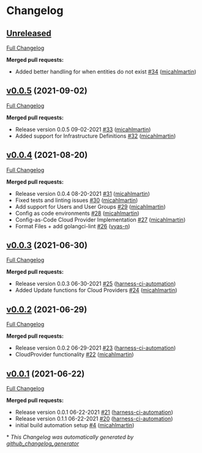 # Changelog

## [Unreleased](https://github.com/harness-io/harness-go-sdk/tree/HEAD)

[Full Changelog](https://github.com/harness-io/harness-go-sdk/compare/v0.0.5...HEAD)

**Merged pull requests:**

- Added better handling for when entities do not exist [\#34](https://github.com/harness-io/harness-go-sdk/pull/34) ([micahlmartin](https://github.com/micahlmartin))

## [v0.0.5](https://github.com/harness-io/harness-go-sdk/tree/v0.0.5) (2021-09-02)

[Full Changelog](https://github.com/harness-io/harness-go-sdk/compare/v0.0.4...v0.0.5)

**Merged pull requests:**

- Release version 0.0.5 09-02-2021 [\#33](https://github.com/harness-io/harness-go-sdk/pull/33) ([micahlmartin](https://github.com/micahlmartin))
- Added support for Infrastructure Definitions [\#32](https://github.com/harness-io/harness-go-sdk/pull/32) ([micahlmartin](https://github.com/micahlmartin))

## [v0.0.4](https://github.com/harness-io/harness-go-sdk/tree/v0.0.4) (2021-08-20)

[Full Changelog](https://github.com/harness-io/harness-go-sdk/compare/v0.0.3...v0.0.4)

**Merged pull requests:**

- Release version 0.0.4 08-20-2021 [\#31](https://github.com/harness-io/harness-go-sdk/pull/31) ([micahlmartin](https://github.com/micahlmartin))
- Fixed tests and linting issues [\#30](https://github.com/harness-io/harness-go-sdk/pull/30) ([micahlmartin](https://github.com/micahlmartin))
- Add support for Users and User Groups [\#29](https://github.com/harness-io/harness-go-sdk/pull/29) ([micahlmartin](https://github.com/micahlmartin))
- Config as code environments [\#28](https://github.com/harness-io/harness-go-sdk/pull/28) ([micahlmartin](https://github.com/micahlmartin))
- Config-as-Code Cloud Provider Implementation [\#27](https://github.com/harness-io/harness-go-sdk/pull/27) ([micahlmartin](https://github.com/micahlmartin))
- Format Files + add golangci-lint [\#26](https://github.com/harness-io/harness-go-sdk/pull/26) ([vyas-n](https://github.com/vyas-n))

## [v0.0.3](https://github.com/harness-io/harness-go-sdk/tree/v0.0.3) (2021-06-30)

[Full Changelog](https://github.com/harness-io/harness-go-sdk/compare/v0.0.2...v0.0.3)

**Merged pull requests:**

- Release version 0.0.3 06-30-2021 [\#25](https://github.com/harness-io/harness-go-sdk/pull/25) ([harness-ci-automation](https://github.com/harness-ci-automation))
- Added Update functions for Cloud Providers [\#24](https://github.com/harness-io/harness-go-sdk/pull/24) ([micahlmartin](https://github.com/micahlmartin))

## [v0.0.2](https://github.com/harness-io/harness-go-sdk/tree/v0.0.2) (2021-06-29)

[Full Changelog](https://github.com/harness-io/harness-go-sdk/compare/v0.0.1...v0.0.2)

**Merged pull requests:**

- Release version 0.0.2 06-29-2021 [\#23](https://github.com/harness-io/harness-go-sdk/pull/23) ([harness-ci-automation](https://github.com/harness-ci-automation))
- CloudProvider functionality [\#22](https://github.com/harness-io/harness-go-sdk/pull/22) ([micahlmartin](https://github.com/micahlmartin))

## [v0.0.1](https://github.com/harness-io/harness-go-sdk/tree/v0.0.1) (2021-06-22)

[Full Changelog](https://github.com/harness-io/harness-go-sdk/compare/7f3b995434a7083e0f44a778ff0f14d818d82135...v0.0.1)

**Merged pull requests:**

- Release version 0.0.1 06-22-2021 [\#21](https://github.com/harness-io/harness-go-sdk/pull/21) ([harness-ci-automation](https://github.com/harness-ci-automation))
- Release version 0.1.1 06-22-2021 [\#20](https://github.com/harness-io/harness-go-sdk/pull/20) ([harness-ci-automation](https://github.com/harness-ci-automation))
- initial build automation setup [\#4](https://github.com/harness-io/harness-go-sdk/pull/4) ([micahlmartin](https://github.com/micahlmartin))



\* *This Changelog was automatically generated by [github_changelog_generator](https://github.com/github-changelog-generator/github-changelog-generator)*
